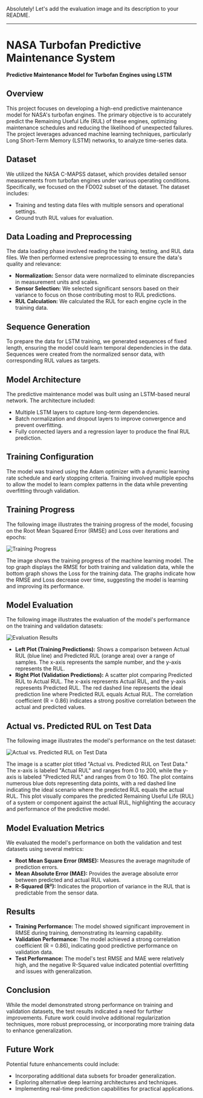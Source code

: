 Absolutely! Let's add the evaluation image and its description to your README.

---

# **NASA Turbofan Predictive Maintenance System**
**Predictive Maintenance Model for Turbofan Engines using LSTM**

## **Overview**
This project focuses on developing a high-end predictive maintenance model for NASA's turbofan engines. The primary objective is to accurately predict the Remaining Useful Life (RUL) of these engines, optimizing maintenance schedules and reducing the likelihood of unexpected failures. The project leverages advanced machine learning techniques, particularly Long Short-Term Memory (LSTM) networks, to analyze time-series data.

## **Dataset**
We utilized the NASA C-MAPSS dataset, which provides detailed sensor measurements from turbofan engines under various operating conditions. Specifically, we focused on the FD002 subset of the dataset. The dataset includes:
- Training and testing data files with multiple sensors and operational settings.
- Ground truth RUL values for evaluation.

## **Data Loading and Preprocessing**
The data loading phase involved reading the training, testing, and RUL data files. We then performed extensive preprocessing to ensure the data's quality and relevance:
- **Normalization:** Sensor data were normalized to eliminate discrepancies in measurement units and scales.
- **Sensor Selection:** We selected significant sensors based on their variance to focus on those contributing most to RUL predictions.
- **RUL Calculation:** We calculated the RUL for each engine cycle in the training data.

## **Sequence Generation**
To prepare the data for LSTM training, we generated sequences of fixed length, ensuring the model could learn temporal dependencies in the data. Sequences were created from the normalized sensor data, with corresponding RUL values as targets.

## **Model Architecture**
The predictive maintenance model was built using an LSTM-based neural network. The architecture included:
- Multiple LSTM layers to capture long-term dependencies.
- Batch normalization and dropout layers to improve convergence and prevent overfitting.
- Fully connected layers and a regression layer to produce the final RUL prediction.

## **Training Configuration**
The model was trained using the Adam optimizer with a dynamic learning rate schedule and early stopping criteria. Training involved multiple epochs to allow the model to learn complex patterns in the data while preventing overfitting through validation.

## **Training Progress**
The following image illustrates the training progress of the model, focusing on the Root Mean Squared Error (RMSE) and Loss over iterations and epochs:

![Training Progress](https://github.com/user-attachments/assets/5d8988d4-399a-44c7-97a4-5269cf80f6f3)


The image shows the training progress of the machine learning model. The top graph displays the RMSE for both training and validation data, while the bottom graph shows the Loss for the training data. The graphs indicate how the RMSE and Loss decrease over time, suggesting the model is learning and improving its performance.

## **Model Evaluation**
The following image illustrates the evaluation of the model's performance on the training and validation datasets:

![Evaluation Results](https://github.com/user-attachments/assets/cfe82620-9271-4120-acb7-4146b67c3498)



- **Left Plot (Training Predictions):** Shows a comparison between Actual RUL (blue line) and Predicted RUL (orange area) over a range of samples. The x-axis represents the sample number, and the y-axis represents the RUL.
- **Right Plot (Validation Predictions):** A scatter plot comparing Predicted RUL to Actual RUL. The x-axis represents Actual RUL, and the y-axis represents Predicted RUL. The red dashed line represents the ideal prediction line where Predicted RUL equals Actual RUL. The correlation coefficient (R = 0.86) indicates a strong positive correlation between the actual and predicted values.

## **Actual vs. Predicted RUL on Test Data**
The following image illustrates the model's performance on the test dataset:

![Actual vs. Predicted RUL on Test Data](https://github.com/user-attachments/assets/69f75805-9af5-4ab7-b7dd-66503a71515e)


 The image is a scatter plot titled "Actual vs. Predicted RUL on Test Data." The x-axis is labeled "Actual RUL" and ranges from 0 to 200, while the y-axis is labeled "Predicted RUL" and ranges from 0 to 160. The plot contains numerous blue dots representing data points, with a red dashed line indicating the ideal scenario where the predicted RUL equals the actual RUL. This plot visually compares the predicted Remaining Useful Life (RUL) of a system or component against the actual RUL, highlighting the accuracy and performance of the predictive model.

## **Model Evaluation Metrics**
We evaluated the model's performance on both the validation and test datasets using several metrics:
- **Root Mean Square Error (RMSE):** Measures the average magnitude of prediction errors.
- **Mean Absolute Error (MAE):** Provides the average absolute error between predicted and actual RUL values.
- **R-Squared (R²):** Indicates the proportion of variance in the RUL that is predictable from the sensor data.

## **Results**
- **Training Performance:** The model showed significant improvement in RMSE during training, demonstrating its learning capability.
- **Validation Performance:** The model achieved a strong correlation coefficient (R = 0.86), indicating good predictive performance on validation data.
- **Test Performance:** The model's test RMSE and MAE were relatively high, and the negative R-Squared value indicated potential overfitting and issues with generalization.

## **Conclusion**
While the model demonstrated strong performance on training and validation datasets, the test results indicated a need for further improvements. Future work could involve additional regularization techniques, more robust preprocessing, or incorporating more training data to enhance generalization.

## **Future Work**
Potential future enhancements could include:
- Incorporating additional data subsets for broader generalization.
- Exploring alternative deep learning architectures and techniques.
- Implementing real-time prediction capabilities for practical applications.
